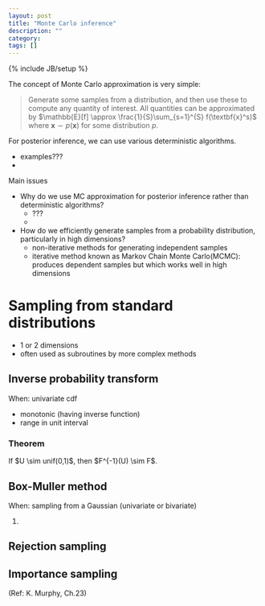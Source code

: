 ```yaml
---
layout: post
title: "Monte Carlo inference"
description: ""
category: 
tags: []
---
```

{% include JB/setup %}

The concept of Monte Carlo approximation is very simple: 

> Generate some samples from a distribution, and then use these to compute any quantity of interest.
> All quantities can be approximated by $\mathbb{E}[f] \approx \frac{1}{S}\sum_{s=1}^{S} f(\textbf{x}^s)$ where $\textbf{x} \sim p(\textbf{x})$ for some distribution $p$.

For posterior inference, we can use various deterministic algorithms. 

* examples???
* 

Main issues

* Why do we use MC approximation for posterior inference rather than deterministic algorithms?
  * ???
  * 
* How do we efficiently generate samples from a probability distribution, particularly in high dimensions?
  * non-iterative methods for generating independent samples
  * iterative method known as Markov Chain Monte Carlo(MCMC): produces dependent samples but which works well in high dimensions





# Sampling from standard distributions

* 1 or 2 dimensions
* often used as subroutines by more complex methods

## Inverse probability transform 

When: univariate cdf

* monotonic (having inverse function)
* range in unit interval

<div class="notice--blue">
<h3>Theorem</h3>
<p>If $U \sim unif(0,1)$, then $F^{-1}(U) \sim F$.</p>
</div>

## Box-Muller method

When: sampling from a Gaussian (univariate or bivariate)

1. 


## Rejection sampling


## Importance sampling


(Ref: K. Murphy, Ch.23)
